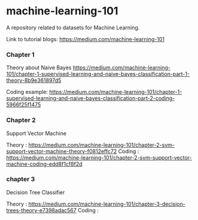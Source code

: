 # machine-learning-101
A repository related to datasets for Machine Learning.

Link to tutorial blogs:
https://medium.com/machine-learning-101


### Chapter 1 ###
Theory about Naive Bayes https://medium.com/machine-learning-101/chapter-1-supervised-learning-and-naive-bayes-classification-part-1-theory-8b9e361897d5

Coding example: https://medium.com/machine-learning-101/chapter-1-supervised-learning-and-naive-bayes-classification-part-2-coding-5966f25f1475


### Chapter 2 ###
Support Vector Machine

Theory : https://medium.com/machine-learning-101/chapter-2-svm-support-vector-machine-theory-f0812effc72
Coding : https://medium.com/machine-learning-101/chapter-2-svm-support-vector-machine-coding-edd8f1cf8f2d

### chapter 3 ###
Decision Tree Classifier

Theory : https://medium.com/machine-learning-101/chapter-3-decision-trees-theory-e7398adac567
Coding : 
